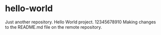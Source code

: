 # hello-world
Just another repository. Hello World project. 12345678910
Making changes to the README.md file on the remote repository.
